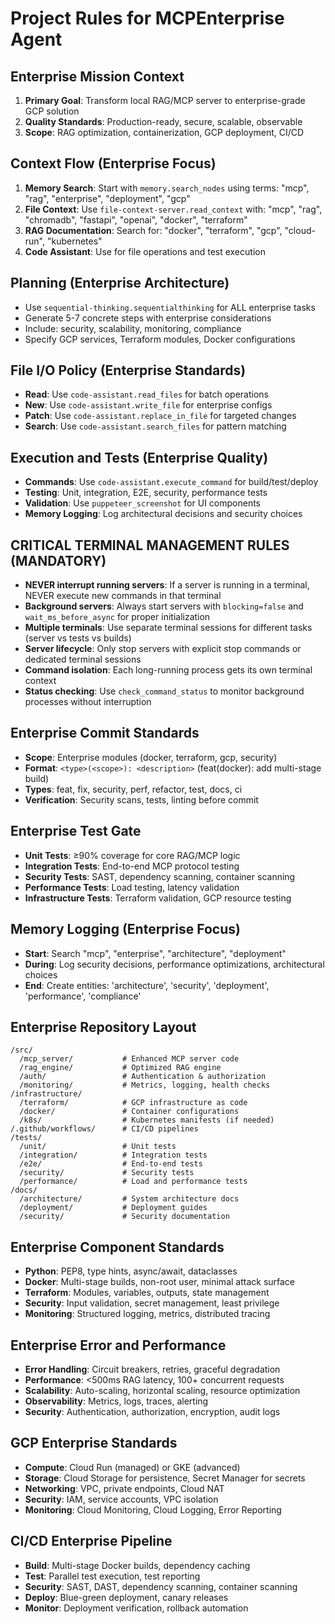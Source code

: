 # Project Rules for MCPEnterprise Agent

## Enterprise Mission Context
1. **Primary Goal**: Transform local RAG/MCP server to enterprise-grade GCP solution
2. **Quality Standards**: Production-ready, secure, scalable, observable
3. **Scope**: RAG optimization, containerization, GCP deployment, CI/CD

## Context Flow (Enterprise Focus)
1. **Memory Search**: Start with `memory.search_nodes` using terms: "mcp", "rag", "enterprise", "deployment", "gcp"
2. **File Context**: Use `file-context-server.read_context` with: "mcp", "rag", "chromadb", "fastapi", "openai", "docker", "terraform"
3. **RAG Documentation**: Search for: "docker", "terraform", "gcp", "cloud-run", "kubernetes"
4. **Code Assistant**: Use for file operations and test execution

## Planning (Enterprise Architecture)
- Use `sequential-thinking.sequentialthinking` for ALL enterprise tasks
- Generate 5-7 concrete steps with enterprise considerations
- Include: security, scalability, monitoring, compliance
- Specify GCP services, Terraform modules, Docker configurations

## File I/O Policy (Enterprise Standards)
- **Read**: Use `code-assistant.read_files` for batch operations
- **New**: Use `code-assistant.write_file` for enterprise configs
- **Patch**: Use `code-assistant.replace_in_file` for targeted changes
- **Search**: Use `code-assistant.search_files` for pattern matching

## Execution and Tests (Enterprise Quality)
- **Commands**: Use `code-assistant.execute_command` for build/test/deploy
- **Testing**: Unit, integration, E2E, security, performance tests
- **Validation**: Use `puppeteer_screenshot` for UI components
- **Memory Logging**: Log architectural decisions and security choices

## CRITICAL TERMINAL MANAGEMENT RULES (MANDATORY)
- **NEVER interrupt running servers**: If a server is running in a terminal, NEVER execute new commands in that terminal
- **Background servers**: Always start servers with `blocking=false` and `wait_ms_before_async` for proper initialization
- **Multiple terminals**: Use separate terminal sessions for different tasks (server vs tests vs builds)
- **Server lifecycle**: Only stop servers with explicit stop commands or dedicated terminal sessions
- **Command isolation**: Each long-running process gets its own terminal context
- **Status checking**: Use `check_command_status` to monitor background processes without interruption

## Enterprise Commit Standards
- **Scope**: Enterprise modules (docker, terraform, gcp, security)
- **Format**: `<type>(<scope>): <description>` (feat(docker): add multi-stage build)
- **Types**: feat, fix, security, perf, refactor, test, docs, ci
- **Verification**: Security scans, tests, linting before commit

## Enterprise Test Gate
- **Unit Tests**: ≥90% coverage for core RAG/MCP logic
- **Integration Tests**: End-to-end MCP protocol testing
- **Security Tests**: SAST, dependency scanning, container scanning
- **Performance Tests**: Load testing, latency validation
- **Infrastructure Tests**: Terraform validation, GCP resource testing

## Memory Logging (Enterprise Focus)
- **Start**: Search "mcp", "enterprise", "architecture", "deployment"
- **During**: Log security decisions, performance optimizations, architectural choices
- **End**: Create entities: 'architecture', 'security', 'deployment', 'performance', 'compliance'

## Enterprise Repository Layout
```
/src/
  /mcp_server/           # Enhanced MCP server code
  /rag_engine/           # Optimized RAG engine
  /auth/                 # Authentication & authorization
  /monitoring/           # Metrics, logging, health checks
/infrastructure/
  /terraform/            # GCP infrastructure as code
  /docker/               # Container configurations
  /k8s/                  # Kubernetes manifests (if needed)
/.github/workflows/      # CI/CD pipelines
/tests/
  /unit/                 # Unit tests
  /integration/          # Integration tests
  /e2e/                  # End-to-end tests
  /security/             # Security tests
  /performance/          # Load and performance tests
/docs/
  /architecture/         # System architecture docs
  /deployment/           # Deployment guides
  /security/             # Security documentation
```

## Enterprise Component Standards
- **Python**: PEP8, type hints, async/await, dataclasses
- **Docker**: Multi-stage builds, non-root user, minimal attack surface
- **Terraform**: Modules, variables, outputs, state management
- **Security**: Input validation, secret management, least privilege
- **Monitoring**: Structured logging, metrics, distributed tracing

## Enterprise Error and Performance
- **Error Handling**: Circuit breakers, retries, graceful degradation
- **Performance**: <500ms RAG latency, 100+ concurrent requests
- **Scalability**: Auto-scaling, horizontal scaling, resource optimization
- **Observability**: Metrics, logs, traces, alerting
- **Security**: Authentication, authorization, encryption, audit logs

## GCP Enterprise Standards
- **Compute**: Cloud Run (managed) or GKE (advanced)
- **Storage**: Cloud Storage for persistence, Secret Manager for secrets
- **Networking**: VPC, private endpoints, Cloud NAT
- **Security**: IAM, service accounts, VPC isolation
- **Monitoring**: Cloud Monitoring, Cloud Logging, Error Reporting

## CI/CD Enterprise Pipeline
- **Build**: Multi-stage Docker builds, dependency caching
- **Test**: Parallel test execution, test reporting
- **Security**: SAST, DAST, dependency scanning, container scanning
- **Deploy**: Blue-green deployment, canary releases
- **Monitor**: Deployment verification, rollback automation
